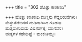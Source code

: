 +++
title = "302 ಹೊತ್ತು ಕಣಕಣದಿ"

+++
ಹೊತ್ತು ಕಣಕಣದಿ ಮಣ್ಣನು ಗೆದ್ದಲಿರುವೆಗಳು।  
ಮೆತ್ತುತೆಡೆಬಿಡದೆ ದುಡಿದಾಗಿಸಿದ ಗೂಡು॥  
ಹುತ್ತವಾಗುವುದು ವಿಷಸರ್ಪಕ್ಕೆ; ಮಾನವನ।  
ಯತ್ನಗಳ ಕಥೆಯಿಷ್ಟೆ - ಮಂಕುತಿಮ್ಮ॥  
